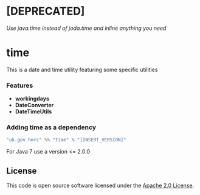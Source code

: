 [DEPRECATED]
=
*Use java.time instead of joda.time and inline anything you need*

# time


This is a date and time utility featuring some specific utilities

### Features
* **workingdays**
* **DateConverter**
* **DateTimeUtils**

### Adding time as a dependency

```scala
"uk.gov.hmrc" %% "time" % "[INSERT_VERSION]"
```

For Java 7 use a version <= 2.0.0

## License ##

This code is open source software licensed under the [Apache 2.0 License]("http://www.apache.org/licenses/LICENSE-2.0.html").
